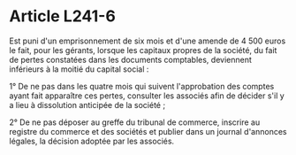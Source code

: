 # Article L241-6

Est puni d'un emprisonnement de six mois et d'une amende de 4 500 euros le fait, pour les gérants, lorsque les capitaux propres de la société, du fait de pertes constatées dans les documents comptables, deviennent inférieurs à la moitié du capital social :

1° De ne pas dans les quatre mois qui suivent l'approbation des comptes ayant fait apparaître ces pertes, consulter les associés afin de décider s'il y a lieu à dissolution anticipée de la société ;

2° De ne pas déposer au greffe du tribunal de commerce, inscrire au registre du commerce et des sociétés et publier dans un journal d'annonces légales, la décision adoptée par les associés.
